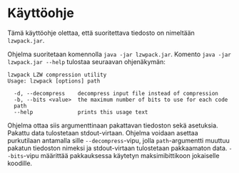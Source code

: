 # Käyttöohje

Tämä käyttöohje olettaa, että suoritettava tiedosto on nimeltään `lzwpack.jar`.

Ohjelma suoritetaan komennolla `java -jar lzwpack.jar`. Komento `java -jar lzwpack.jar --help` tulostaa seuraavan ohjenäkymän:

```
lzwpack LZW compression utility
Usage: lzwpack [options] path

  -d, --decompress    decompress input file instead of compression
  -b, --bits <value>  the maximum number of bits to use for each code
  path
  --help              prints this usage text
```

Ohjelma ottaa siis argumenttinaan pakattavan tiedoston sekä asetuksia. Pakattu data tulostetaan stdout-virtaan.
Ohjelma voidaan asettaa purkutilaan antamalla sille `--decompress`-vipu, jolla `path`-argumentti muuttuu pakatun tiedoston nimeksi ja stdout-virtaan tulostetaan pakkaamaton data. `--bits`-vipu määrittää pakkauksessa käytetyn maksimibittikoon jokaiselle koodille.